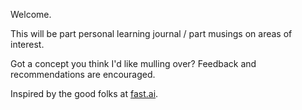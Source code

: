Welcome.

This will be part personal learning journal / part musings on areas of interest.

Got a concept you think I'd like mulling over?
Feedback and recommendations are encouraged.

Inspired by the good folks at [fast.ai](https://www.fast.ai). 
